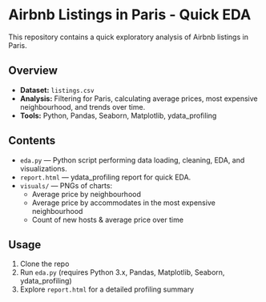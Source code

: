 # Airbnb Listings in Paris - Quick EDA

This repository contains a quick exploratory analysis of Airbnb listings in Paris.

## Overview
- **Dataset:** `listings.csv`
- **Analysis:** Filtering for Paris, calculating average prices, most expensive neighbourhood, and trends over time.
- **Tools:** Python, Pandas, Seaborn, Matplotlib, ydata_profiling

## Contents
- `eda.py` — Python script performing data loading, cleaning, EDA, and visualizations.
- `report.html` — ydata_profiling report for quick EDA.
- `visuals/` — PNGs of charts:
  - Average price by neighbourhood
  - Average price by accommodates in the most expensive neighbourhood
  - Count of new hosts & average price over time

## Usage
1. Clone the repo
2. Run `eda.py` (requires Python 3.x, Pandas, Matplotlib, Seaborn, ydata_profiling)
3. Explore `report.html` for a detailed profiling summary
